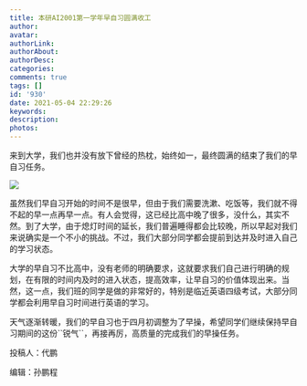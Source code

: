 ```yaml
---
title: 本研AI2001第一学年早自习圆满收工
author: 
avatar: 
authorLink: 
authorAbout: 
authorDesc: 
categories: 
comments: true
tags: []
id: '930'
date: 2021-05-04 22:29:26
keywords:
description:
photos:
---
```


来到大学，我们也并没有放下曾经的热枕，始终如一，最终圆满的结束了我们的早自习任务。

![](https://www.aiupc.xyz/wp-content/uploads/2021/05/BQO02PCK17YZKKI3A20S-300x225.jpg)

虽然我们早自习开始的时间不是很早，但由于我们需要洗漱、吃饭等，我们就不得不起的早一点再早一点。有人会觉得，这已经比高中晚了很多，没什么，其实不然。到了大学，由于熄灯时间的延长，我们普遍睡得都会比较晚，所以早起对我们来说确实是一个不小的挑战。不过，我们大部分同学都会提前到达并及时进入自己的学习状态。

大学的早自习不比高中，没有老师的明确要求，这就要求我们自己进行明确的规划，在有限的时间内及时的进入状态，提高效率，让早自习的价值体现出来。当然，这一点，我们班的同学是做的非常好的，特别是临近英语四级考试，大部分同学都会利用早自习时间进行英语的学习。

天气逐渐转暖，我们的早自习也于四月初调整为了早操，希望同学们继续保持早自习期间的这份\`\`锐气\`\`，再接再厉，高质量的完成我们的早操任务。

投稿人：代鹏

编辑：孙鹏程